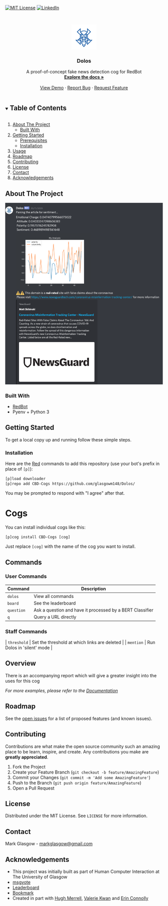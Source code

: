 <!--[![Contributors][contributors-shield]][contributors-url]
[![Forks][forks-shield]][forks-url]
[![Stargazers][stars-shield]][stars-url]
[![Issues][issues-shield]][issues-url]-->
[![MIT License][license-shield]][license-url]
[![LinkedIn][linkedin-shield]][linkedin-url]



<!-- PROJECT LOGO -->
<br />
<p align="center">
  <a href="https://github.com/glasgowm148/Dolos">
    <img src="dolos/data/img/logo.png" alt="Logo" width="80" height="80">
  </a>

  <h3 align="center">Dolos</h3>

  <p align="center">
    A proof-of-concept fake news detection cog for RedBot
    <br />
    <a href="https://github.com/glasgowm148/Dolos/tree/main/dolos/data/docs"><strong>Explore the docs »</strong></a>
    <br />
    <br />
    <a href="https://github.com/glasgowm148/Dolos/data/demo">View Demo</a>
    ·
    <a href="https://github.com/glasgowm148/Dolos/issues">Report Bug</a>
    ·
    <a href="https://github.com/glasgowm148/Dolos/issues">Request Feature</a>
  </p>
</p>



<!-- TABLE OF CONTENTS -->
<details open="open">
  <summary><h2 style="display: inline-block">Table of Contents</h2></summary>
  <ol>
    <li>
      <a href="#about-the-project">About The Project</a>
      <ul>
        <li><a href="#built-with">Built With</a></li>
      </ul>
    </li>
    <li>
      <a href="#getting-started">Getting Started</a>
      <ul>
        <li><a href="#prerequisites">Prerequisites</a></li>
        <li><a href="#installation">Installation</a></li>
      </ul>
    </li>
    <li><a href="#usage">Usage</a></li>
    <li><a href="#roadmap">Roadmap</a></li>
    <li><a href="#contributing">Contributing</a></li>
    <li><a href="#license">License</a></li>
    <li><a href="#contact">Contact</a></li>
    <li><a href="#acknowledgements">Acknowledgements</a></li>
  </ol>
</details>



<!-- ABOUT THE PROJECT -->
## About The Project

![Dolos Screen Shot](dolos/data/img/screenshot.png)


### Built With

* []()[RedBot](https://github.com/Cog-Creators/Red-DiscordBot)
* []()Pyenv + Python 3



<!-- GETTING STARTED -->
## Getting Started

To get a local copy up and running follow these simple steps.

### Installation

Here are the [Red](https://github.com/Cog-Creators/Red-DiscordBot) commands to add this repository (use your bot's prefix in place of `[p]`):
```
[p]load downloader
[p]repo add CBD-Cogs https://github.com/glasgowm148/Dolos/
```

You may be prompted to respond with "I agree" after that.


# Cogs

You can install individual cogs like this:
```
[p]cog install CBD-Cogs [cog]
```

Just replace `[cog]` with the name of the cog you want to install.

## Commands

### User Commands

| Command     | Description |
| ----------- | ----------- |
| `dolos`       | View all commands |
| `board` | See the leaderboard |
| `question` | Ask a question and have it processed by a BERT Classifier |
| `q` | Query a URL directly |

### Staff Commands
| `threshold` | Set the threshold at which links are deleted |
| `mention` | Run Dolos in 'silent' mode |



<!-- USAGE EXAMPLES -->
## Overview

There is an accompanying report which will give a greater insight into the uses for this cog

_For more examples, please refer to the [Documentation](https://github.com/glasgowm148/Dolos/dolos/docs)_



<!-- ROADMAP -->
## Roadmap

See the [open issues](https://github.com/glasgowm148/Dolos/issues) for a list of proposed features (and known issues).



<!-- CONTRIBUTING -->
## Contributing

Contributions are what make the open source community such an amazing place to be learn, inspire, and create. Any contributions you make are **greatly appreciated**.

1. Fork the Project
2. Create your Feature Branch (`git checkout -b feature/AmazingFeature`)
3. Commit your Changes (`git commit -m 'Add some AmazingFeature'`)
4. Push to the Branch (`git push origin feature/AmazingFeature`)
5. Open a Pull Request



<!-- LICENSE -->
## License

Distributed under the MIT License. See `LICENSE` for more information.



<!-- CONTACT -->
## Contact

Mark Glasgow - markglasgow@gmail.com


<!-- ACKNOWLEDGEMENTS -->
## Acknowledgements

* This project was initially built as part of Human Computer Interaction at The University of Glasgow
* [msgvote](https://github.com/flapjax/FlapJack-Cogs/tree/red-v3-rewrites/msgvote)
* [Leaderboard](https://github.com/Predeactor/Predeactor-Cogs)
* [Bookmark](https://gitlab.com/CrunchBangDev/cbd-cogs)
* Created in part with [Hugh Merrell](https://github.com/Merrell17), [Valerie Kwan](https://github.com/FlowerVal) and [Erin Connolly](https://github.com/econnolly27)





<!-- MARKDOWN LINKS & IMAGES -->
<!-- https://www.markdownguide.org/basic-syntax/#reference-style-links -->
[contributors-shield]: https://img.shields.io/github/contributors/glasgowm148/Dolos.svg?style=for-the-badge
[contributors-url]: https://github.com/glasgowm148/Dolos/graphs/contributors
[forks-shield]: https://img.shields.io/github/forks/glasgowm148/Dolos.svg?style=for-the-badge
[forks-url]: https://github.com/glasgowm148/Dolos/network/members
[stars-shield]: https://img.shields.io/github/stars/glasgowm148/Dolos.svg?style=for-the-badge
[stars-url]: https://github.com/glasgowm148/Dolos/stargazers
[issues-shield]: https://img.shields.io/github/issues/othneildrew/Best-README-Template.svg?style=for-the-badge
[issues-url]: https://github.com/glasgowm148/Dolos/issues
[license-shield]: https://img.shields.io/github/license/othneildrew/Best-README-Template.svg?style=for-the-badge
[license-url]: https://github.com/glasgowm148/Dolos/blob/master/LICENSE.txt
[linkedin-shield]: https://img.shields.io/badge/-LinkedIn-black.svg?style=for-the-badge&logo=linkedin&colorB=555
[linkedin-url]: https://www.linkedin.com/in/glasgowmark/